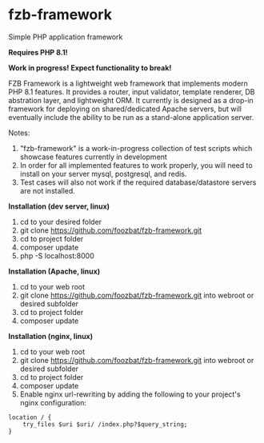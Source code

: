 # fzb-framework
Simple PHP application framework

**Requires PHP 8.1!**

**Work in progress!  Expect functionality to break!**

FZB Framework is a lightweight web framework that implements modern PHP 8.1 features. It provides a router, input validator, template renderer, DB abstration layer, and lightweight ORM. It currently is designed as a drop-in framework for deploying on shared/dedicated Apache servers, but will eventually include the ability to be run as a stand-alone application server.

Notes:
1. "fzb-framework" is a work-in-progress collection of test scripts which showcase features currently in development
2.  In order for all implemented features to work properly, you will need to install on your server mysql, postgresql, and redis.
3.  Test cases will also not work if the required database/datastore servers are not installed.

**Installation (dev server, linux)**

1. cd to your desired folder
2. git clone https://github.com/foozbat/fzb-framework.git
3. cd to project folder
4. composer update
5. php -S localhost:8000

**Installation (Apache, linux)**
1. cd to your web root
2. git clone https://github.com/foozbat/fzb-framework.git into webroot or desired subfolder
3. cd to project folder
4. composer update

**Installation (nginx, linux)**
1. cd to your web root
2. git clone https://github.com/foozbat/fzb-framework.git into webroot or desired subfolder
3. cd to project folder
4. composer update
5. Enable nginx url-rewriting by adding the following to your project's nginx configuration:
```
location / {
    try_files $uri $uri/ /index.php?$query_string;
}
```